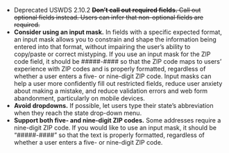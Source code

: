 - <span class="usa-tag">Deprecated USWDS 2.10.2</span> <s><strong>Don’t call out required fields.</strong> Call out optional fields instead. Users can infer that non-optional fields are required.</s>
- **Consider using an input mask.** In fields with a specific expected format, an input mask allows you to constrain and shape the information being entered into that format, without impairing the user’s ability to copy/paste or correct mistyping. If you use an input mask for the ZIP code field, it should be #####-#### so that the ZIP code maps to users’ experience with ZIP codes and is properly formatted, regardless of whether a user enters a five- or nine-digit ZIP code. Input masks can help a user more confidently fill out restricted fields, reduce user anxiety about making a mistake, and reduce validation errors and web form abandonment, particularly on mobile devices.
- **Avoid dropdowns.** If possible, let users type their state’s abbreviation when they reach the state drop-down menu.
- **Support both five- and nine-digit ZIP codes.** Some addresses require a nine-digit ZIP code. If you would like to use an input mask, it should be “#####-####” so that the text is properly formatted, regardless of whether a user enters a five- or nine-digit ZIP code.